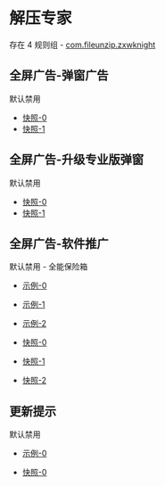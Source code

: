 # 解压专家

存在 4 规则组 - [com.fileunzip.zxwknight](/src/apps/com.fileunzip.zxwknight.ts)

## 全屏广告-弹窗广告

默认禁用

- [快照-0](https://i.gkd.li/i/13328194)
- [快照-1](https://i.gkd.li/i/13391833)

## 全屏广告-升级专业版弹窗

默认禁用

- [快照-0](https://i.gkd.li/i/13328212)
- [快照-1](https://i.gkd.li/i/14885336)

## 全屏广告-软件推广

默认禁用 - 全能保险箱

- [示例-0](https://m.gkd.li/57941037/de127f4b-5de6-41ab-a1ea-5a98f7eeab58)
- [示例-1](https://m.gkd.li/57941037/57e29faf-2806-4166-a21d-839f1479960d)
- [示例-2](https://m.gkd.li/57941037/57e29faf-2806-4166-a21d-839f1479960d)

- [快照-0](https://i.gkd.li/i/14472568)
- [快照-1](https://i.gkd.li/i/14885425)
- [快照-2](https://i.gkd.li/i/14885425)

## 更新提示

默认禁用

- [示例-0](https://m.gkd.li/57941037/a428a59c-5cdd-47e9-bfc5-492b43ed169a)

- [快照-0](https://i.gkd.li/i/14900121)
